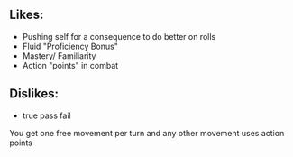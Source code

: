 ## Likes:
- Pushing self for a consequence to do better on rolls
- Fluid "Proficiency Bonus"
- Mastery/ Familiarity
- Action "points" in combat
## Dislikes:
- true pass fail


You get one free movement per turn and any other movement uses action points
